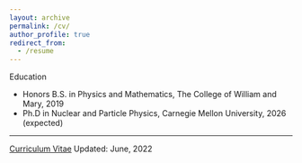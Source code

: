 ```yaml
---
layout: archive
permalink: /cv/
author_profile: true
redirect_from:
  - /resume
---
```



Education

* Honors B.S. in Physics and Mathematics, The College of William and Mary, 2019
* Ph.D in Nuclear and Particle Physics, Carnegie Mellon University, 2026 (expected)

_________________
[Curriculum Vitae](http://zabaldwin.github.io/files/Gradschool_CV-3.pdf)
Updated: June, 2022


